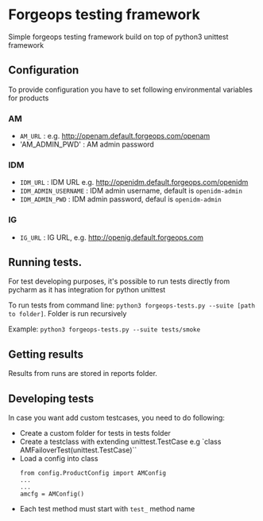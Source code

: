 # Forgeops testing framework
Simple forgeops testing framework build on top of python3 unittest framework

## Configuration
To provide configuration you have to set following environmental variables for products

### AM
 - `AM_URL` : e.g. http://openam.default.forgeops.com/openam
 - 'AM_ADMIN_PWD' : AM admin password

### IDM
 - `IDM_URL` : IDM URL e.g. http://openidm.default.forgeops.com/openidm
 - `IDM_ADMIN_USERNAME` : IDM admin username, default is `openidm-admin`
 - `IDM_ADMIN_PWD` : IDM admin password, defaul is `openidm-admin`

### IG
 - `IG_URL` : IG URL, e.g. http://openig.default.forgeops.com


## Running tests.
For test developing purposes, it's possible to run tests directly from pycharm as it has integration for python unittest

To run tests from command line: `python3 forgeops-tests.py --suite [path to folder]`.
Folder is run recursively

Example: `python3 forgeops-tests.py --suite tests/smoke`

## Getting results
Results from runs are stored in reports folder.

## Developing tests
In case you want add custom testcases, you need to do following:

 - Create a custom folder for tests in tests folder
 - Create a testclass with extending unittest.TestCase e.g `class AMFailoverTest(unittest.TestCase)``
 - Load a config into class
    ```
    from config.ProductConfig import AMConfig
    ...
    ...
    amcfg = AMConfig()
    ```
 - Each test method must start with `test_` method name

